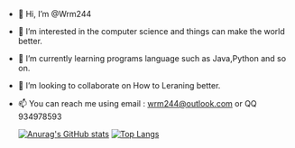 - 👋 Hi, I’m @Wrm244
- 👀 I’m interested in the computer science and things can make the world better. 
- 🌱 I’m currently learning programs language such as Java,Python and so on.
- 💞️ I’m looking to collaborate on How to Leraning better.
- 📫 You can reach me using email : wrm244@outlook.com or QQ 934978593


  [![Anurag's GitHub stats](https://github-readme-stats.vercel.app/api?username=wrm244&show_icons=true&theme=tokyolight)](https://github.com/Wrm244/)    [![Top Langs](https://github-readme-stats.vercel.app/api/top-langs/?username=wrm244&layout=compact&theme=tokyolight)](https://github.com/Wrm244/)
  
<!---
Wrm244/Wrm244 is a ✨ special ✨ repository because its `README.md` (this file) appears on your GitHub profile.
You can click the Preview link to take a look at your changes.
--->
